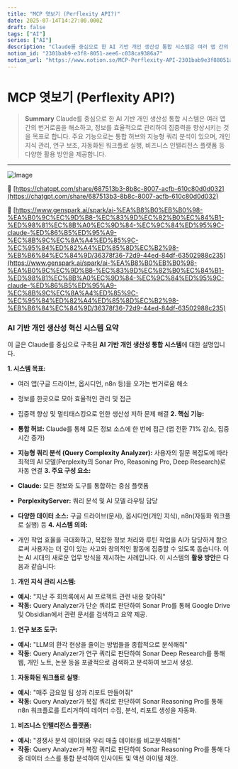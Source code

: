 ```yaml
---
title: "MCP 엿보기 (Perflexity API?)"
date: 2025-07-14T14:27:00.000Z
draft: false
tags: ["AI"]
series: ["AI"]
description: "Claude를 중심으로 한 AI 기반 개인 생산성 통합 시스템은 여러 앱 간의 번거로움을 해소하고, 정보를 효율적으로 관리하여 집중력을 향상시키는 것을 목표로 합니다. 주요 기능으로는 통합 허브와 지능형 쿼리 분석이 있으며, 개인 지식 관리, 연구 보조, 자동화된 워크플로 실행, 비즈니스 인텔리전스 플랫폼 등 다양한 활용 방안을 제공합니다."
notion_id: "2301bab9-e3f8-8051-aee6-c038ca9386a7"
notion_url: "https://www.notion.so/MCP-Perflexity-API-2301bab9e3f88051aee6c038ca9386a7"
---
```


# MCP 엿보기 (Perflexity API?)

> **Summary**
> Claude를 중심으로 한 AI 기반 개인 생산성 통합 시스템은 여러 앱 간의 번거로움을 해소하고, 정보를 효율적으로 관리하여 집중력을 향상시키는 것을 목표로 합니다. 주요 기능으로는 통합 허브와 지능형 쿼리 분석이 있으며, 개인 지식 관리, 연구 보조, 자동화된 워크플로 실행, 비즈니스 인텔리전스 플랫폼 등 다양한 활용 방안을 제공합니다.

---

![Image](https://prod-files-secure.s3.us-west-2.amazonaws.com/09ccd4d5-876c-4bba-bbdf-cc77a0a11257/71395649-a043-4b30-bb7b-ff4ce4787efd/image.png?X-Amz-Algorithm=AWS4-HMAC-SHA256&X-Amz-Content-Sha256=UNSIGNED-PAYLOAD&X-Amz-Credential=ASIAZI2LB4665HYTBCV4%2F20250724%2Fus-west-2%2Fs3%2Faws4_request&X-Amz-Date=20250724T101341Z&X-Amz-Expires=3600&X-Amz-Security-Token=IQoJb3JpZ2luX2VjEAIaCXVzLXdlc3QtMiJHMEUCIAis%2FpPWJ75oJlKwHieH66%2Bg6v2SbtreeDP7o0BPUDBWAiEAux422vXpDHNCnNBeSR2irNnaSYf5b2PXiWlfQJLeuo8q%2FwMIKhAAGgw2Mzc0MjMxODM4MDUiDEDk7UsMK%2Bc7rPm0jircAyrA4WqgYlgGCwwsd9dGSNJtnkZ8fDE5w0pbdt%2BwIkbj8J1xz%2FA2WVVSBX7ryDusI6UKuIwulhjncxrmRTF63VCXDafnpIoWKBNag0XaU%2F816bZ5u%2FjggH%2BH9Mcp1jNlQh59UlDci5J17IfjW%2FssWraOTdbQcywDE9lEgJNnXJv1a2Ta8S1ZUZQJLKK1DhB1us97Zklv8lW%2FsTom6frrzKPppJ0Z%2B9RGuPrpGWaD2odNtexfw%2Frp8yEVGegS7p4BZEf4JXPPxIzgVS6jL27sbmoJxQ%2FQyHbEo405A7N8%2BgL1OwyfPa7grO6IaR%2ByoHUinKM%2F3nURjH%2FEUbh%2FbDSAe2tut5pcQlQTAfyTjKiiic1M%2B7N%2FrUMgBLzLS%2Foe%2B1NxS%2FqUNRmowZaSWqYSYQaDNywqfhUfpJqnVsb7QCTfrrOeGwL5BkUGFUMG5UpQnyhtndthkBveqzkiHMNoG%2FRW7kObxfxyI9DFWICcBrrUla0ufMia38ABiOvl7s8f6e64IYxui0%2B0f9M9tBvSLVnY4Tb0YY7%2FpATakv%2BYpozhI0xqNgtLEI8N6pbanUBKUZ7EE%2BCwru%2BMaB%2Ba6ea%2FNYoUnEzPKCwVAchMfYYu28iXBaXXJurjXlPHlNmAottMMMX2h8QGOqUBjC8XwSUgKVr5F1voQKY47JhT9mWoD5f5XTN2CFQXUKsxqYYzNaGDjNynnRgeTY1tAOl0skq1awx2fS1MTca%2FtWet9%2BhfcFrZQ147GKgd7pVrcySvcCa9be27S1MkvHo6Zr4bfH5ExcWHzPnrZi0KcJ2tSenFOazNKMNXrpLotOA0YAJN1mYjPKvTLW2lDxTno2L0Pqd8zQYQcKZwu9kGQnmoF19e&X-Amz-Signature=d569b334b55049519a496beb94dd3b795f7856618eece7e25cce04898aa9907b&X-Amz-SignedHeaders=host&x-amz-checksum-mode=ENABLED&x-id=GetObject)

🔗 [https://chatgpt.com/share/687513b3-8b8c-8007-acfb-610c80d0d032](https://chatgpt.com/share/687513b3-8b8c-8007-acfb-610c80d0d032)

🔗 [https://www.genspark.ai/spark/ai-%EA%B8%B0%EB%B0%98-%EA%B0%9C%EC%9D%B8-%EC%83%9D%EC%82%B0%EC%84%B1-%ED%98%81%EC%8B%A0%EC%9D%84-%EC%9C%84%ED%95%9C-claude-%ED%86%B5%ED%95%A9-%EC%8B%9C%EC%8A%A4%ED%85%9C-%EC%95%84%ED%82%A4%ED%85%8D%EC%B2%98-%EB%B6%84%EC%84%9D/36378f36-72d9-44ed-84df-63502988c235](https://www.genspark.ai/spark/ai-%EA%B8%B0%EB%B0%98-%EA%B0%9C%EC%9D%B8-%EC%83%9D%EC%82%B0%EC%84%B1-%ED%98%81%EC%8B%A0%EC%9D%84-%EC%9C%84%ED%95%9C-claude-%ED%86%B5%ED%95%A9-%EC%8B%9C%EC%8A%A4%ED%85%9C-%EC%95%84%ED%82%A4%ED%85%8D%EC%B2%98-%EB%B6%84%EC%84%9D/36378f36-72d9-44ed-84df-63502988c235)

### **AI 기반 개인 생산성 혁신 시스템 요약**

이 글은 Claude를 중심으로 구축된 **AI 기반 개인 생산성 통합 시스템**에 대한 설명입니다.

**1. 시스템 목표:**

- 여러 앱(구글 드라이브, 옵시디언, n8n 등)을 오가는 번거로움 해소
- 정보를 한곳으로 모아 효율적인 관리 및 접근
- 집중력 향상 및 멀티태스킹으로 인한 생산성 저하 문제 해결
**2. 핵심 기능:**

- **통합 허브:** Claude를 통해 모든 정보 소스에 한 번에 접근 (앱 전환 71% 감소, 집중 시간 증가)
- **지능형 쿼리 분석 (Query Complexity Analyzer):** 사용자의 질문 복잡도에 따라 최적의 AI 모델(Perplexity의 Sonar Pro, Reasoning Pro, Deep Research)로 자동 연결
**3. 주요 구성 요소:**

- **Claude:** 모든 정보와 도구를 통합하는 중심 플랫폼
- **PerplexityServer:** 쿼리 분석 및 AI 모델 라우팅 담당
- **다양한 데이터 소스:** 구글 드라이브(문서), 옵시디언(개인 지식), n8n(자동화 워크플로 실행) 등
**4. 시스템 의의:**

- 개인 작업 효율을 극대화하고, 복잡한 정보 처리와 루틴 작업을 AI가 담당하게 함으로써 사용자는 더 깊이 있는 사고와 창의적인 활동에 집중할 수 있도록 돕습니다. 이는 AI 시대의 새로운 업무 방식을 제시하는 사례입니다.
이 시스템의 **활용 방안**은 다음과 같습니다:

1. **개인 지식 관리 시스템:**
  - **예시:** "지난 주 회의록에서 AI 프로젝트 관련 내용 찾아줘"
  - **작동:** Query Analyzer가 단순 쿼리로 판단하여 Sonar Pro를 통해 Google Drive 및 Obsidian에서 관련 문서를 검색하고 요약 제공.
1. **연구 보조 도구:**
  - **예시:** "LLM의 환각 현상을 줄이는 방법들을 종합적으로 분석해줘"
  - **작동:** Query Analyzer가 연구 쿼리로 판단하여 Sonar Deep Research를 통해 웹, 개인 노트, 논문 등을 포괄적으로 검색하고 분석하여 보고서 생성.
1. **자동화된 워크플로 실행:**
  - **예시:** "매주 금요일 팀 성과 리포트 만들어줘"
  - **작동:** Query Analyzer가 복잡 쿼리로 판단하여 Sonar Reasoning Pro를 통해 n8n 워크플로를 트리거하여 데이터 수집, 분석, 리포트 생성을 자동화.
1. **비즈니스 인텔리전스 플랫폼:**
  - **예시:** "경쟁사 분석 데이터와 우리 매출 데이터를 비교분석해줘"
  - **작동:** Query Analyzer가 복잡 쿼리로 판단하여 Sonar Reasoning Pro를 통해 다중 데이터 소스를 통합 분석하여 인사이트 및 액션 아이템 제안.
